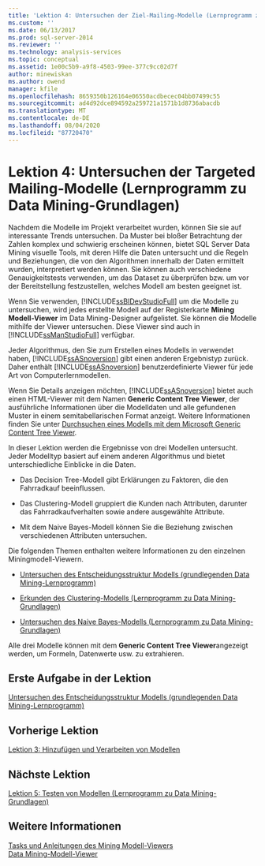 ```yaml
---
title: 'Lektion 4: Untersuchen der Ziel-Mailing-Modelle (Lernprogramm zu Data Mining-Grundlagen) | Microsoft-Dokumentation'
ms.custom: ''
ms.date: 06/13/2017
ms.prod: sql-server-2014
ms.reviewer: ''
ms.technology: analysis-services
ms.topic: conceptual
ms.assetid: 1e00c5b9-a9f8-4503-99ee-377c9cc02d7f
author: minewiskan
ms.author: owend
manager: kfile
ms.openlocfilehash: 8659350b126164e06550acdbecec04bb07499c55
ms.sourcegitcommit: ad4d92dce894592a259721a1571b1d8736abacdb
ms.translationtype: MT
ms.contentlocale: de-DE
ms.lasthandoff: 08/04/2020
ms.locfileid: "87720470"
---
```

# <a name="lesson-4-exploring-the-targeted-mailing-models-basic-data-mining-tutorial"></a>Lektion 4: Untersuchen der Targeted Mailing-Modelle (Lernprogramm zu Data Mining-Grundlagen)
  Nachdem die Modelle im Projekt verarbeitet wurden, können Sie sie auf interessante Trends untersuchen. Da Muster bei bloßer Betrachtung der Zahlen komplex und schwierig erscheinen können, bietet SQL Server Data Mining visuelle Tools, mit deren Hilfe die Daten untersucht und die Regeln und Beziehungen, die von den Algorithmen innerhalb der Daten ermittelt wurden, interpretiert werden können. Sie können auch verschiedene Genauigkeitstests verwenden, um das Dataset zu überprüfen bzw. um vor der Bereitstellung festzustellen, welches Modell am besten geeignet ist.  
  
 Wenn Sie verwenden, [!INCLUDE[ssBIDevStudioFull](../includes/ssbidevstudiofull-md.md)] um die Modelle zu untersuchen, wird jedes erstellte Modell auf der Registerkarte **Mining Modell-Viewer** im Data Mining-Designer aufgelistet. Sie können die Modelle mithilfe der Viewer untersuchen. Diese Viewer sind auch in [!INCLUDE[ssManStudioFull](../includes/ssmanstudiofull-md.md)] verfügbar.  
  
 Jeder Algorithmus, den Sie zum Erstellen eines Modells in verwendet haben, [!INCLUDE[ssASnoversion](../includes/ssasnoversion-md.md)] gibt einen anderen Ergebnistyp zurück. Daher enthält [!INCLUDE[ssASnoversion](../includes/ssasnoversion-md.md)] benutzerdefinierte Viewer für jede Art von Computerlernmodellen.  
  
 Wenn Sie Details anzeigen möchten, [!INCLUDE[ssASnoversion](../includes/ssasnoversion-md.md)] bietet auch einen HTML-Viewer mit dem Namen **Generic Content Tree Viewer**, der ausführliche Informationen über die Modelldaten und alle gefundenen Muster in einem semitabellarischen Format anzeigt. Weitere Informationen finden Sie unter [Durchsuchen eines Modells mit dem Microsoft Generic Content Tree Viewer](../../2014/analysis-services/data-mining/browse-a-model-using-the-microsoft-generic-content-tree-viewer.md).  
  
 In dieser Lektion werden die Ergebnisse von drei Modellen untersucht. Jeder Modelltyp basiert auf einem anderen Algorithmus und bietet unterschiedliche Einblicke in die Daten.  
  
-   Das Decision Tree-Modell gibt Erklärungen zu Faktoren, die den Fahrradkauf beeinflussen.  
  
-   Das Clustering-Modell gruppiert die Kunden nach Attributen, darunter das Fahrradkaufverhalten sowie andere ausgewählte Attribute.  
  
-   Mit dem Naive Bayes-Modell können Sie die Beziehung zwischen verschiedenen Attributen untersuchen.  
  
 Die folgenden Themen enthalten weitere Informationen zu den einzelnen Miningmodell-Viewern.  
  
-   [Untersuchen des Entscheidungsstruktur Modells &#40;grundlegenden Data Mining-Lernprogramm&#41;](../../2014/tutorials/exploring-the-decision-tree-model-basic-data-mining-tutorial.md)  
  
-   [Erkunden des Clustering-Modells &#40;Lernprogramm zu Data Mining-Grundlagen&#41;](../../2014/tutorials/exploring-the-clustering-model-basic-data-mining-tutorial.md)  
  
-   [Untersuchen des Naive Bayes-Modells &#40;Lernprogramm zu Data Mining-Grundlagen&#41;](../../2014/tutorials/exploring-the-naive-bayes-model-basic-data-mining-tutorial.md)  
  
 Alle drei Modelle können mit dem **Generic Content Tree Viewer**angezeigt werden, um Formeln, Datenwerte usw. zu extrahieren.  
  
## <a name="first-task-in-lesson"></a>Erste Aufgabe in der Lektion  
 [Untersuchen des Entscheidungsstruktur Modells &#40;grundlegenden Data Mining-Lernprogramm&#41;](../../2014/tutorials/exploring-the-decision-tree-model-basic-data-mining-tutorial.md)  
  
## <a name="previous-lesson"></a>Vorherige Lektion  
 [Lektion 3: Hinzufügen und Verarbeiten von Modellen](../../2014/tutorials/lesson-3-adding-and-processing-models.md)  
  
## <a name="next-lesson"></a>Nächste Lektion  
 [Lektion 5: Testen von Modellen &#40;Lernprogramm zu Data Mining-Grundlagen&#41;](../../2014/tutorials/lesson-5-testing-models-basic-data-mining-tutorial.md)  
  
## <a name="see-also"></a>Weitere Informationen  
 [Tasks und Anleitungen des Mining Modell-Viewers](../../2014/analysis-services/data-mining/mining-model-viewer-tasks-and-how-tos.md)   
 [Data Mining-Modell-Viewer](../../2014/analysis-services/data-mining/data-mining-model-viewers.md)  
  
  
